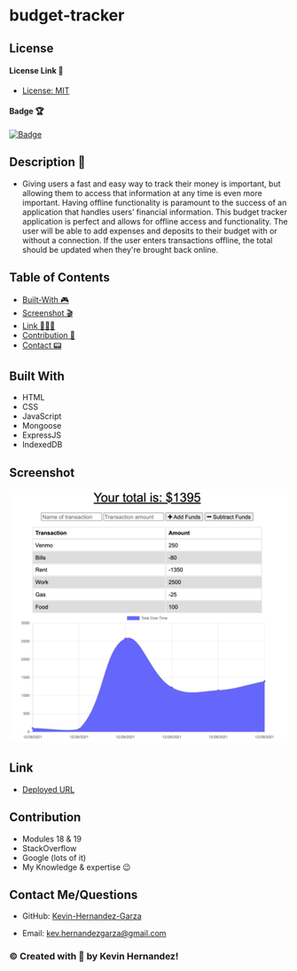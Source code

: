 # budget-tracker

## License

#### License Link 🎫

- [License: MIT](LICENSE)

#### Badge 🏆

[![Badge](https://img.shields.io/badge/license-MIT-brightgreen/)](https://img.shields.io/badge/license-MIT-brightgreen/)

## Description 📖

- Giving users a fast and easy way to track their money is important, but allowing them to access that information at any time is even more important. Having offline functionality is paramount to the success of an application that handles users’ financial information. This budget tracker application is perfect and allows for offline access and functionality. The user will be able to add expenses and deposits to their budget with or without a connection. If the user enters transactions offline, the total should be updated when they're brought back online.

## Table of Contents

- [Built-With 🎮](#built-with)
- [Screenshot 🎬](#screenshot)
- [Link 🧑🏻‍💻](#link)
- [Contribution 👾](#contribution)
- [Contact 📟](#contact-me/questions)

## Built With

- HTML
- CSS
- JavaScript
- Mongoose
- ExpressJS
- IndexedDB

## Screenshot

![mockup](/public/images/screenshotTracker.png)

## Link

- [Deployed URL]()

## Contribution

- Modules 18 & 19
- StackOverflow
- Google (lots of it)
- My Knowledge & expertise 😉

## Contact Me/Questions

- GitHub: [Kevin-Hernandez-Garza](https://github.com/Kevin-Hernandez-Garza)

- Email: [kev.hernandezgarza@gmail.com](mailto:kev.hernandezgarza@gmail.com)

### © Created with 💜 by Kevin Hernandez!
